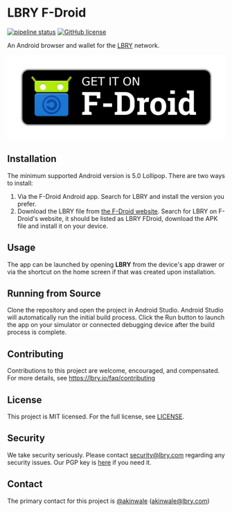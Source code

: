 # LBRY F-Droid
[![pipeline status](https://ci.lbry.tech/lbry/lbry-android/badges/master/pipeline.svg)](https://ci.lbry.tech/lbry/lbry-android/commits/master)
[![GitHub license](https://img.shields.io/github/license/lbryio/lbry-android)](https://github.com/lbryio/lbry-android/blob/master/LICENSE)

An Android browser and wallet for the [LBRY](https://lbry.com) network.

<a href="https://f-droid.org/packages/io.lbry.browser"><img src="https://raw.githubusercontent.com/f-droid/artwork/master/badge/get-it-on-en-us.png" title="Get LBRY on F-droid"></a>

## Installation
The minimum supported Android version is 5.0 Lollipop. There are two ways to install:

1. Via the F-Droid Android app. Search for LBRY and install the version you prefer.
1. Download the LBRY file from [the F-Droid website](https://f-droid.org). Search for LBRY on F-Droid's website, it should be listed as LBRY FDroid, download the APK file and install it on your device.

## Usage
The app can be launched by opening **LBRY** from the device's app drawer or via the shortcut on the home screen if that was created upon installation.

## Running from Source
Clone the repository and open the project in Android Studio. Android Studio will automatically run the initial build process. Click the Run button to launch the app on your simulator or connected debugging device after the build process is complete.

## Contributing
Contributions to this project are welcome, encouraged, and compensated. For more details, see https://lbry.io/faq/contributing

## License
This project is MIT licensed. For the full license, see [LICENSE](LICENSE).

## Security
We take security seriously. Please contact security@lbry.com regarding any security issues. Our PGP key is [here](https://keybase.io/lbry/key.asc) if you need it.

## Contact
The primary contact for this project is [@akinwale](https://github.com/akinwale) (akinwale@lbry.com)
